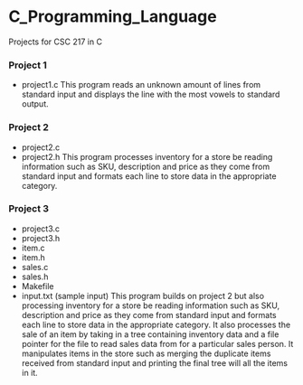 # C_Programming_Language

Projects for CSC 217 in C

### Project 1
* project1.c
This program reads an unknown amount of lines from standard input and displays the line with the most vowels to standard output.

### Project 2
* project2.c
* project2.h
This program processes inventory for a store be reading information such as SKU, description and price as they come from standard input and formats each line to store data in the appropriate category.

### Project 3 
* project3.c
* project3.h
* item.c
* item.h
* sales.c
* sales.h
* Makefile
* input.txt (sample input)
This program builds on project 2 but also processing inventory for a store be reading information such as SKU, description and price as they come from standard input and formats each line to store data in the appropriate category. It also processes the sale of an item by taking in a tree containing inventory data and a file pointer for the file to read sales data from for a particular sales person. It manipulates items in the store such as merging the duplicate items received from standard input and printing the final tree will all the items in it.
